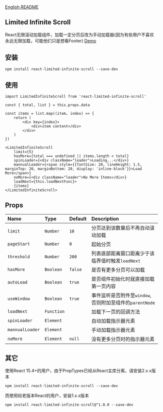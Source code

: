 [English README](README.md)

## Limited Infinite Scroll

React无限滚动加载组件，加载一定分页后改为手动加载器(因为有些用户不喜欢永远无限加载，可能他们只是想看Footer)
[Demo](http://wuxueqian.github.io/demo/react-limited-infinite-scroll/#/)

## 安装

```
npm install react-limited-infinite-scroll --save-dev
```

## 使用
```
import LimitedInfiniteScroll from 'react-limited-infinite-scroll'

const { total, list } = this.props.data

const items = list.map((item, index) => {
    return (
        <div key={index}>
            <div>item content</div>
        </div>
    )
})

<LimitedInfiniteScroll 
    limit={5} 
    hasMore={total === undefined || items.length < total}
    spinLoader={<div className="loader">Loading...</div>}
    mannualLoader={<span style={{fontSize: 20, lineHeight: 1.5, marginTop: 20, marginBottom: 20, display: 'inline-block'}}>Load More</span>}
    noMore={<div className="loader">No More Items</div>} 
    loadNext={this.loadNextFunc}>
    {items}
</LimitedInfiniteScroll>
```

## Props

| Name             | Type          | Default    | Description|
|:----             |:----          |:----       |:----|
| `limit`          | `Number`      | `10`       | 分页达到该数量后不再自动滚动加载|
| `pageStart`      | `Number`      | `0`        | 起始分页|
| `threshold`      | `Number`      | `200`      | 列表底部距离窗口距离少于该临界值时触发`loadNext`|
| `hasMore`        | `Boolean`     | `false`    | 是否有更多分页可以加载|
| `autoLoad`       | `Boolean`     | `true`     | 是否组件初始化时就直接加载第一页内容|
| `useWindow`      | `Boolean`     | `true`     | 事件监听是否附件至`window`, 否则附加至组件的`parentNode`|
| `loadNext`       | `Function`    |            | 加载下一页的回调方法|
| `spinLoader`     | `Element`     |            | 自动加载指示器元素|
| `mannualLoader`  | `Element`     |            | 手动加载指示器元素|
| `noMore`         | `Element`     | `null`     | 没有更多分页时的指示器元素|

## 其它

使用React 15.4+的用户，由于PropTypes已经从React主库分离，请安装2.x.x版本
```
npm install react-limited-infinite-scroll --save-dev
```

而使用较老版本React的用户，安装1.x.x版本
```
npm install react-limited-infinite-scroll@^1.0.0 --save-dev
```